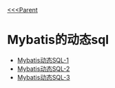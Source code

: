 [<<<Parent](../../)
# Mybatis的动态sql

- [Mybatis动态SQL-1](md/Mybatis动态SQL-1.md)
- [Mybatis动态SQL-2](md/Mybatis动态SQL-1.md)
- [Mybatis动态SQL-3](md/Mybatis动态SQL-1.md)

  
